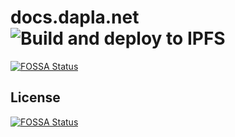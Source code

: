 # docs.dapla.net ![Build and deploy to IPFS](https://github.com/Daplanet/docs.dapla.net/workflows/Build%20and%20deploy%20to%20IPFS/badge.svg)
[![FOSSA Status](https://app.fossa.com/api/projects/git%2Bgithub.com%2FDaplanet%2Fdocs.dapla.net.svg?type=shield)](https://app.fossa.com/projects/git%2Bgithub.com%2FDaplanet%2Fdocs.dapla.net?ref=badge_shield)


## License
[![FOSSA Status](https://app.fossa.com/api/projects/git%2Bgithub.com%2FDaplanet%2Fdocs.dapla.net.svg?type=large)](https://app.fossa.com/projects/git%2Bgithub.com%2FDaplanet%2Fdocs.dapla.net?ref=badge_large)